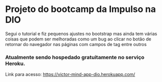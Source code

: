 # Projeto do bootcamp da Impulso na DIO
Segui o tutorial e fiz pequenos ajustes no bootstrap mas ainda tem várias coisas que podem ser melhoradas como um bug ao clicar no botão de retornar do navegador nas páginas com campos de tag entre outros

### Atualmente sendo hospedado gratuitamente no serviço Heroku.
Link para acesso: https://victor-mind-app-dio.herokuapp.com/ 

